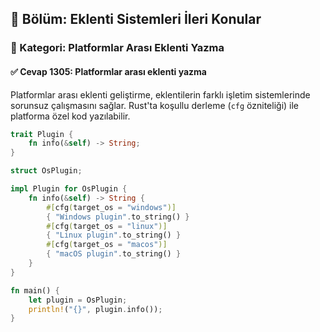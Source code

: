 ## 📘 Bölüm: Eklenti Sistemleri İleri Konular  
### 🔹 Kategori: Platformlar Arası Eklenti Yazma  
#### ✅ Cevap 1305: Platformlar arası eklenti yazma

Platformlar arası eklenti geliştirme, eklentilerin farklı işletim sistemlerinde sorunsuz çalışmasını sağlar. Rust'ta koşullu derleme (`cfg` özniteliği) ile platforma özel kod yazılabilir.

```rust
trait Plugin {
    fn info(&self) -> String;
}

struct OsPlugin;

impl Plugin for OsPlugin {
    fn info(&self) -> String {
        #[cfg(target_os = "windows")]
        { "Windows plugin".to_string() }
        #[cfg(target_os = "linux")]
        { "Linux plugin".to_string() }
        #[cfg(target_os = "macos")]
        { "macOS plugin".to_string() }
    }
}

fn main() {
    let plugin = OsPlugin;
    println!("{}", plugin.info());
}
```

